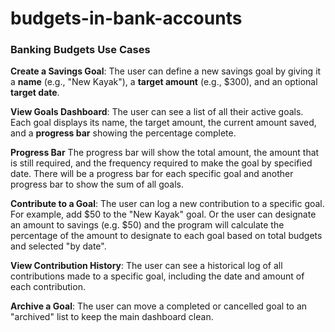 # budgets-in-bank-accounts
### Banking Budgets Use Cases

**Create a Savings Goal**: The user can define a new savings goal by giving it a **name** (e.g., "New Kayak"), a **target amount** (e.g., $300), and an optional **target date**.

**View Goals Dashboard**: The user can see a list of all their active goals. Each goal displays its name, the target amount, the current amount saved, and a **progress bar** showing the percentage complete.

**Progress Bar** The progress bar will show the total amount, the amount that is still required, and the frequency required to make the goal by specified date. There will be a progress bar for each specific goal and another progress bar to show the sum of all goals.

**Contribute to a Goal**: The user can log a new contribution to a specific goal. For example, add $50 to the "New Kayak" goal. Or the user can designate an amount to savings (e.g. $50) and the program will calculate the percentage of the amount to designate to each goal based on total budgets and selected "by date".

**View Contribution History**: The user can see a historical log of all contributions made to a specific goal, including the date and amount of each contribution.

**Archive a Goal**: The user can move a completed or cancelled goal to an "archived" list to keep the main dashboard clean. 
